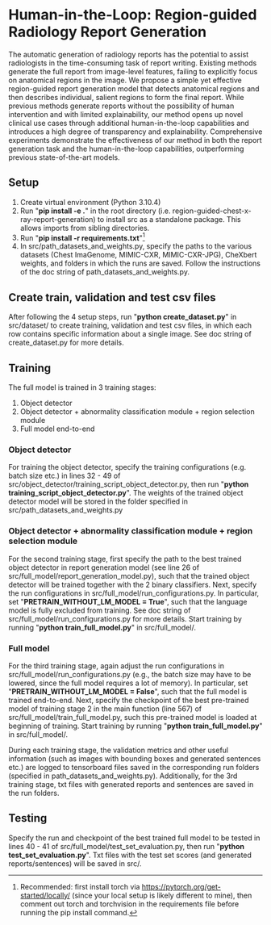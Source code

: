 # Human-in-the-Loop: Region-guided Radiology Report Generation

The automatic generation of radiology reports has the potential to assist radiologists in the time-consuming task of report writing. Existing methods generate the full report from image-level features, failing to explicitly focus on anatomical regions in the image. We propose a simple yet effective region-guided report generation model that detects anatomical regions and then describes individual, salient regions to form the final report. While previous methods generate reports without the possibility of human intervention and with limited explainability, our method opens up novel clinical use cases through additional human-in-the-loop capabilities and introduces a high degree of transparency and explainability. Comprehensive experiments demonstrate the effectiveness of our method in both the report generation task and the human-in-the-loop capabilities, outperforming previous state-of-the-art models.

## Setup

1. Create virtual environment (Python 3.10.4)
2. Run "**pip install -e .**" in the root directory (i.e. region-guided-chest-x-ray-report-generation) to install src as a standalone package. This allows imports from sibling directories.
3. Run "**pip install -r requirements.txt**"[^1]
4. In src/path_datasets_and_weights.py, specify the paths to the various datasets (Chest ImaGenome, MIMIC-CXR, MIMIC-CXR-JPG), CheXbert weights, and folders in which the runs are saved. Follow the instructions of the doc string of path_datasets_and_weights.py.

## Create train, validation and test csv files

After following the 4 setup steps, run "**python create_dataset.py**" in src/dataset/ to create training, validation and test csv files, in which each row contains specific information about a single image. See doc string of create_dataset.py for more details.

## Training

The full model is trained in 3 training stages:

1. Object detector
2. Object detector + abnormality classification module + region selection module
3. Full model end-to-end

### Object detector

For training the object detector, specify the training configurations (e.g. batch size etc.) in lines 32 - 49 of src/object_detector/training_script_object_detector.py, then run "**python training_script_object_detector.py**".
The weights of the trained object detector model will be stored in the folder specified in src/path_datasets_and_weights.py

### Object detector + abnormality classification module + region selection module

For the second training stage, first specify the path to the best trained object detector in report generation model (see line 26 of src/full_model/report_generation_model.py), such that the trained object detector will be trained together with the 2 binary classifiers.
Next, specify the run configurations in src/full_model/run_configurations.py. In particular, set "**PRETRAIN_WITHOUT_LM_MODEL = True**",
such that the language model is fully excluded from training. See doc string of src/full_model/run_configurations.py for more details.
Start training by running "**python train_full_model.py**" in src/full_model/.

### Full model

For the third training stage, again adjust the run configurations in src/full_model/run_configurations.py (e.g., the batch size may have to be lowered, since the full model requires a lot of memory). In particular, set "**PRETRAIN_WITHOUT_LM_MODEL = False**", such that the full model is trained end-to-end. Next, specify the checkpoint of the best pre-trained model of training stage 2 in the main function (line 567) of src/full_model/train_full_model.py, such this pre-trained model is loaded at beginning of training. Start training by running "**python train_full_model.py**" in src/full_model/.
 
During each training stage, the validation metrics and other useful information (such as images with bounding boxes and generated sentences etc.) are logged to tensorboard files saved in the corresponding run folders (specified in path_datasets_and_weights.py). Additionally, for the 3rd training stage, txt files with generated reports and sentences are saved in the run folders. 

## Testing

Specify the run and checkpoint of the best trained full model to be tested in lines 40 - 41 of src/full_model/test_set_evaluation.py, then run "**python test_set_evaluation.py**". Txt files with the test set scores (and generated reports/sentences) will be saved in src/.

[^1]: Recommended: first install torch via https://pytorch.org/get-started/locally/ (since your local setup is likely different to mine), then comment out torch and torchvision in the requirements file before running the pip install command.

